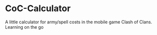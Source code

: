 # CoC-Calculator
A little calculator for army/spell costs in the mobile game Clash of Clans. Learning on the go
